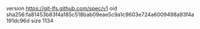 version https://git-lfs.github.com/spec/v1
oid sha256:fa81453b83f4a185c518bab09eae5c9a1c9603e724a6009498a93f4a191dc96d
size 1134
